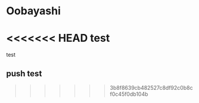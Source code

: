 # Oobayashi
<<<<<<< HEAD
test
=======
test
## push test
>>>>>>> 3b8f8639cb482527c8df92c0b8cf0c45f0db104b
